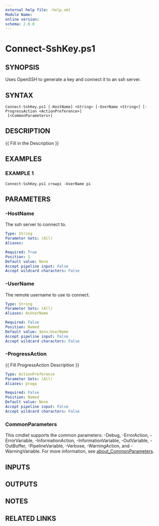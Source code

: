 ```yaml
---
external help file: -help.xml
Module Name:
online version:
schema: 2.0.0
---
```


# Connect-SshKey.ps1

## SYNOPSIS
Uses OpenSSH to generate a key and connect it to an ssh server.

## SYNTAX

```
Connect-SshKey.ps1 [-HostName] <String> [-UserName <String>] [-ProgressAction <ActionPreference>]
 [<CommonParameters>]
```

## DESCRIPTION
{{ Fill in the Description }}

## EXAMPLES

### EXAMPLE 1
```
Connect-SshKey.ps1 crowpi -UserName pi
```

## PARAMETERS

### -HostName
The ssh server to connect to.

```yaml
Type: String
Parameter Sets: (All)
Aliases:

Required: True
Position: 1
Default value: None
Accept pipeline input: False
Accept wildcard characters: False
```

### -UserName
The remote username to use to connect.

```yaml
Type: String
Parameter Sets: (All)
Aliases: AsUserName

Required: False
Position: Named
Default value: $env:UserName
Accept pipeline input: False
Accept wildcard characters: False
```

### -ProgressAction
{{ Fill ProgressAction Description }}

```yaml
Type: ActionPreference
Parameter Sets: (All)
Aliases: proga

Required: False
Position: Named
Default value: None
Accept pipeline input: False
Accept wildcard characters: False
```

### CommonParameters
This cmdlet supports the common parameters: -Debug, -ErrorAction, -ErrorVariable, -InformationAction, -InformationVariable, -OutVariable, -OutBuffer, -PipelineVariable, -Verbose, -WarningAction, and -WarningVariable. For more information, see [about_CommonParameters](http://go.microsoft.com/fwlink/?LinkID=113216).

## INPUTS

## OUTPUTS

## NOTES

## RELATED LINKS
